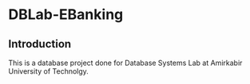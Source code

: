 # DBLab-EBanking

## Introduction
This is a database project done for Database Systems Lab at Amirkabir University of Technolgy. 
